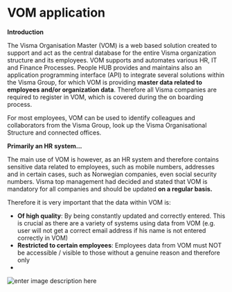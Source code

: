 # VOM application

  

**Introduction**

The Visma Organisation Master (VOM) is a web based solution created to support and act as the central database for the entire Visma organization structure and its employees. VOM supports and automates various HR, IT and Finance Processes. People HUB provides and maintains also an application programming interface (API) to integrate several solutions within the Visma Group, for which VOM is providing **master data related to employees and/or organization data**. Therefore all Visma companies are required to register in VOM, which is covered during the on boarding process.

For most employees, VOM can be used to identify colleagues and collaborators from the Visma Group, look up the Visma Organisational Structure and connected offices.

**Primarily an HR** **system...**

The main use of VOM is however, as an HR system and therefore contains sensitive data related to employees, such as mobile numbers, addresses and in certain cases, such as Norwegian companies, even social security numbers. Visma top management had decided and stated that VOM is mandatory for all companies and should be updated  **on a regular basis.**

Therefore it is very important that the data within VOM is:

-   **Of high quality**: By being constantly updated and correctly entered. This is crucial as there are a variety of systems using data from VOM (e.g. user will not get a correct email address if his name is not entered correctly in VOM)
-   **Restricted to certain employees**: Employees data from VOM must NOT be accessible / visible to those without a genuine reason and therefore only
-
![enter image description here](!%5Bvom_application%5D%28https://user-images.githubusercontent.com/86352458/161050014-73bc2ade-8def-4ca2-9c3b-f0d1a30ae59d.png%29)
<!--stackedit_data:
eyJoaXN0b3J5IjpbLTE5OTY0OTkwNDMsMTQ2ODMyNzMyLDUzMT
A5NjU3MCwtMTUzODk5MTkyNF19
-->